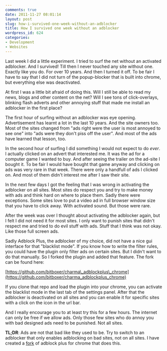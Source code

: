 ```yaml
---
comments: true
date: 2011-11-27 08:01:14
layout: post
slug: how-i-survived-one-week-without-an-adblocker
title: How I survived one week without an adblocker
wordpress_id: 624
categories:
- Development
- Websites
---
```


Last week I did a little experiment. I tried to surf the net without an
activated adblocker. And I survived! Till then I never touched any site without
one. Exactly like you do. For over 10 years. And then I turned it off. To be
fair I have to say that I did not turn of the popup-blocker that is built into
chrome, but everything else was deactivated.

At first I was a little bit afraid of doing this. Will I still be able to read
my news, blogs and other content on the net? Will I see tons of click-overlays,
blinking flash adverts and other annoying stuff that made me install an
adblocker in the first place?

The first hour of surfing without an adblocker was eye opening. Advertisement
has learnt a lot in the last 10 years. And the site owners too. Most of the
sites changed from "ads right were the user is most annoyed to see one" into
"ads were they don't piss off the user". And most of the ads have learned that
lesson, too. 

In the second hour of surfing I did something I would not expect to do _ever_.
I actually clicked on an advert that interested me. It was the ad for a
computer game I wanted to buy. And after seeing the trailer on the ad-site I
bought it. To be fair I would have bought that game anyway and clicking on ads
was very rare in that week. There were only a handfull of ads I clicked on. And
most of them didn't interest me after I saw their site.

In the next few days I got the feeling that I was wrong in activating the
adblocker on all sites. Most sites do respect you and try to make money with
ads and think hard on where to place them. Sadly there were exceptions. Some
sites love to put a video ad in full browser window size that you have to click
away. With activated sound. But those were rare.

After the week was over I thought about activating the adblocker again, but I
felt I did not need it for most sites. I only want to punish sites that didn't
respect me and tried to do evil stuff with ads. Stuff that I think was not
okay. Like those full screen ads.

Sadly Adblock Plus, the adblocker of my choice, did not have a nice gui
interface for that "blacklist mode". If you know how to write the filter rules,
you could have the plugin only filter ads on certain sites. But I didn't want
to do that manually. So I forked the plugin and added that feature. The fork
can be found here:

[https://github.com/bitboxer/charma\_adblockplus\_chrome](https://github.com/bitboxer/charma_adblockplus_chrome)

If you clone that repo and load the plugin into your chrome, you can activate
the blacklist mode in the last tab of the settings panel. After that the
adblocker is deactivated on all sites and you can enable it for specific sites
with a click on the icon in the url bar.

And I really encourage you to at least try this for a few hours. The internet
can only be free if we allow ads. Only those few sites who do annoy you with
bad designed ads need to be punished. Not all sites.

**TL;DR**: Ads are not that bad like they used to be. Try to switch to an
adblocker that only enables adblocking on bad sites, not on all sites. I have
created a [fork](https://github.com/bitboxer/charma_adblockplus_chrome) of
adblock plus for chrome that does this.
